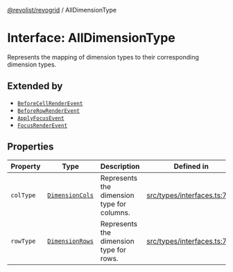 [@revolist/revogrid](README.md) / AllDimensionType

# Interface: AllDimensionType

Represents the mapping of dimension types to their corresponding dimension types.

## Extended by

- [`BeforeCellRenderEvent`](Interface.BeforeCellRenderEvent.md)
- [`BeforeRowRenderEvent`](Interface.BeforeRowRenderEvent.md)
- [`ApplyFocusEvent`](Interface.ApplyFocusEvent.md)
- [`FocusRenderEvent`](Interface.FocusRenderEvent.md)

## Properties

| Property | Type | Description | Defined in |
| ------ | ------ | ------ | ------ |
| `colType` | [`DimensionCols`](TypeAlias.DimensionCols.md) | Represents the dimension type for columns. | [src/types/interfaces.ts:727](https://github.com/revolist/revogrid/blob/479ecce95b25b0761395add7477e34a6fe066174/src/types/interfaces.ts#L727) |
| `rowType` | [`DimensionRows`](TypeAlias.DimensionRows.md) | Represents the dimension type for rows. | [src/types/interfaces.ts:722](https://github.com/revolist/revogrid/blob/479ecce95b25b0761395add7477e34a6fe066174/src/types/interfaces.ts#L722) |

